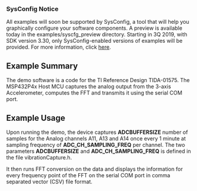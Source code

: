 ### SysConfig Notice

All examples will soon be supported by SysConfig, a tool that will help you graphically configure your software components. A preview is available today in the examples/syscfg_preview directory. Starting in 3Q 2019, with SDK version 3.30, only SysConfig-enabled versions of examples will be provided. For more information, click [here](http://www.ti.com/sysconfignotice).

## Example Summary

The demo software is a code for the TI Reference Design TIDA-01575. The MSP432P4x Host MCU captures the analog output from the 3-axis Accelerometer, computes the FFT and transmits it using the serial COM port.

## Example Usage

Upon running the demo, the device captures **ADCBUFFERSIZE** number of samples for the Analog channels A11, A13 and A14 once every 1 minute at sampling frequency of **ADC_CH_SAMPLING_FREQ** per channel. The two parameters **ADCBUFFERSIZE** and **ADC_CH_SAMPLING_FREQ** is defined in the file vibrationCapture.h.

It then runs FFT conversion on the data and displays the information for every frequency point of the FFT on the serial COM port in comma separated vector (CSV) file format.

